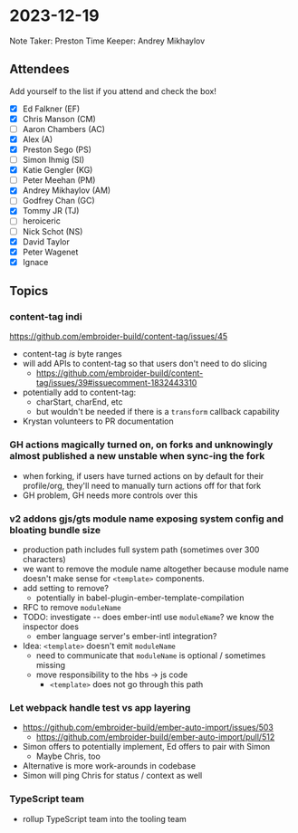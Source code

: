 # 2023-12-19

Note Taker: Preston
Time Keeper: Andrey Mikhaylov

## Attendees

Add yourself to the list if you attend and check the box!

- [x] Ed Falkner (EF)
- [x] Chris Manson (CM)
- [ ] Aaron Chambers (AC)
- [x] Alex (A)
- [x] Preston Sego (PS)
- [ ] Simon Ihmig (SI)
- [x] Katie Gengler (KG)
- [ ] Peter Meehan (PM)
- [x] Andrey Mikhaylov (AM)
- [ ] Godfrey Chan (GC)
- [x] Tommy JR (TJ)
- [ ] heroiceric
- [ ] Nick Schot (NS)
- [x] David Taylor
- [x] Peter Wagenet
- [x] Ignace

## Topics

### content-tag indi

https://github.com/embroider-build/content-tag/issues/45 

- content-tag _is_ byte ranges
- will add APIs to content-tag so that users don't need to do slicing
  - https://github.com/embroider-build/content-tag/issues/39#issuecomment-1832443310
- potentially add to content-tag:
  - charStart, charEnd, etc
  - but wouldn't be needed if there is a `transform` callback capability
- Krystan volunteers to PR documentation

### GH actions magically turned on, on forks and unknowingly almost published a new unstable when sync-ing the fork 

- when forking, if users have turned actions on by default for their profile/org, they'll need to manually turn actions off for that fork
- GH problem, GH needs more controls over this

### v2 addons gjs/gts module name exposing system config and bloating bundle size 

- production path includes full system path (sometimes over 300 characters)
- we want to remove the module name altogether because module name doesn't make sense for `<template>` components.
- add setting to remove?
  - potentially in babel-plugin-ember-template-compilation
- RFC to remove `moduleName`
- TODO: investigate -- does ember-intl use `moduleName`? we know the inspector does
  - ember language server's ember-intl integration?
- Idea: `<template>` doesn't emit `moduleName`
  - need to communicate that `moduleName` is optional / sometimes missing
  - move responsibility to the hbs -> js code
    - `<template>` does not go through this path

### Let webpack handle test vs app layering

- https://github.com/embroider-build/ember-auto-import/issues/503
  - https://github.com/embroider-build/ember-auto-import/pull/512
- Simon offers to potentially implement, Ed offers to pair with Simon
  - Maybe Chris, too
- Alternative is more work-arounds in codebase
- Simon will ping Chris for status / context as well

### TypeScript team

- rollup TypeScript team into the tooling team

